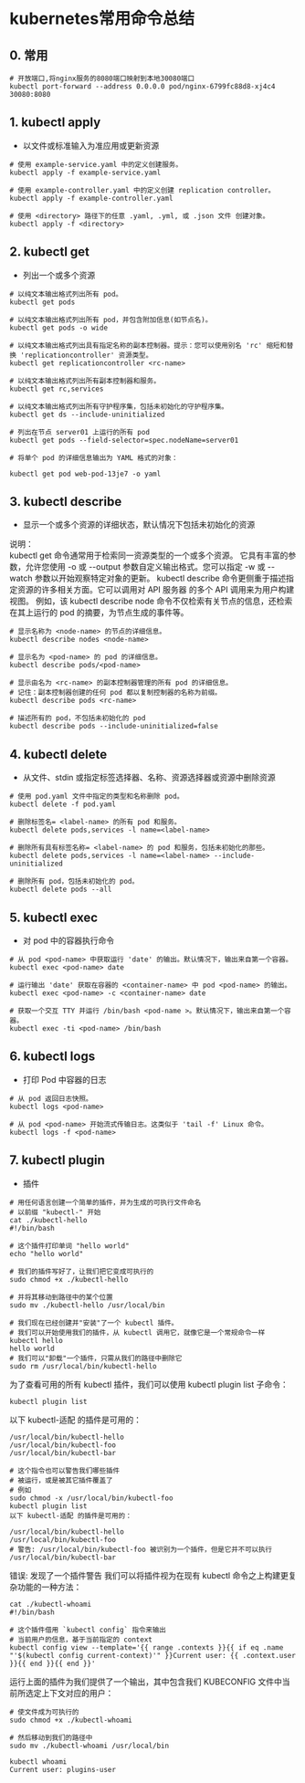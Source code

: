 # kubernetes常用命令总结

## 0. 常用

```shell
# 开放端口,将nginx服务的8080端口映射到本地30080端口
kubectl port-forward --address 0.0.0.0 pod/nginx-6799fc88d8-xj4c4 30080:8080
```

## 1. kubectl apply

- 以文件或标准输入为准应用或更新资源

```shell
# 使用 example-service.yaml 中的定义创建服务。
kubectl apply -f example-service.yaml

# 使用 example-controller.yaml 中的定义创建 replication controller。
kubectl apply -f example-controller.yaml

# 使用 <directory> 路径下的任意 .yaml, .yml, 或 .json 文件 创建对象。
kubectl apply -f <directory>
```

## 2. kubectl get

- 列出一个或多个资源

```shell
# 以纯文本输出格式列出所有 pod。
kubectl get pods

# 以纯文本输出格式列出所有 pod，并包含附加信息(如节点名)。
kubectl get pods -o wide

# 以纯文本输出格式列出具有指定名称的副本控制器。提示：您可以使用别名 'rc' 缩短和替换 'replicationcontroller' 资源类型。
kubectl get replicationcontroller <rc-name>

# 以纯文本输出格式列出所有副本控制器和服务。
kubectl get rc,services

# 以纯文本输出格式列出所有守护程序集，包括未初始化的守护程序集。
kubectl get ds --include-uninitialized

# 列出在节点 server01 上运行的所有 pod
kubectl get pods --field-selector=spec.nodeName=server01

# 将单个 pod 的详细信息输出为 YAML 格式的对象：

kubectl get pod web-pod-13je7 -o yaml

```

## 3. kubectl describe

- 显示一个或多个资源的详细状态，默认情况下包括未初始化的资源

说明：  
kubectl get 命令通常用于检索同一资源类型的一个或多个资源。 它具有丰富的参数，允许您使用 -o 或 --output 参数自定义输出格式。您可以指定 -w 或 --watch 参数以开始观察特定对象的更新。 kubectl describe 命令更侧重于描述指定资源的许多相关方面。它可以调用对 API 服务器 的多个 API 调用来为用户构建视图。 例如，该 kubectl describe node 命令不仅检索有关节点的信息，还检索在其上运行的 pod 的摘要，为节点生成的事件等。

```shell
# 显示名称为 <node-name> 的节点的详细信息。
kubectl describe nodes <node-name>

# 显示名为 <pod-name> 的 pod 的详细信息。
kubectl describe pods/<pod-name>

# 显示由名为 <rc-name> 的副本控制器管理的所有 pod 的详细信息。
# 记住：副本控制器创建的任何 pod 都以复制控制器的名称为前缀。
kubectl describe pods <rc-name>

# 描述所有的 pod，不包括未初始化的 pod
kubectl describe pods --include-uninitialized=false

```

## 4. kubectl delete

- 从文件、stdin 或指定标签选择器、名称、资源选择器或资源中删除资源

```shell
# 使用 pod.yaml 文件中指定的类型和名称删除 pod。
kubectl delete -f pod.yaml

# 删除标签名= <label-name> 的所有 pod 和服务。
kubectl delete pods,services -l name=<label-name>

# 删除所有具有标签名称= <label-name> 的 pod 和服务，包括未初始化的那些。
kubectl delete pods,services -l name=<label-name> --include-uninitialized

# 删除所有 pod，包括未初始化的 pod。
kubectl delete pods --all

```

## 5. kubectl exec

- 对 pod 中的容器执行命令

```shell
# 从 pod <pod-name> 中获取运行 'date' 的输出。默认情况下，输出来自第一个容器。
kubectl exec <pod-name> date
  
# 运行输出 'date' 获取在容器的 <container-name> 中 pod <pod-name> 的输出。
kubectl exec <pod-name> -c <container-name> date

# 获取一个交互 TTY 并运行 /bin/bash <pod-name >。默认情况下，输出来自第一个容器。
kubectl exec -ti <pod-name> /bin/bash

```

## 6. kubectl logs

- 打印 Pod 中容器的日志

```shell
# 从 pod 返回日志快照。
kubectl logs <pod-name>

# 从 pod <pod-name> 开始流式传输日志。这类似于 'tail -f' Linux 命令。
kubectl logs -f <pod-name>
```

## 7. kubectl plugin

- 插件

```shell
# 用任何语言创建一个简单的插件，并为生成的可执行文件命名
# 以前缀 "kubectl-" 开始
cat ./kubectl-hello
#!/bin/bash

# 这个插件打印单词 "hello world"
echo "hello world"

# 我们的插件写好了，让我们把它变成可执行的
sudo chmod +x ./kubectl-hello

# 并将其移动到路径中的某个位置
sudo mv ./kubectl-hello /usr/local/bin

# 我们现在已经创建并"安装"了一个 kubectl 插件。
# 我们可以开始使用我们的插件，从 kubectl 调用它，就像它是一个常规命令一样
kubectl hello
hello world
# 我们可以"卸载"一个插件，只需从我们的路径中删除它
sudo rm /usr/local/bin/kubectl-hello

```

为了查看可用的所有 kubectl 插件，我们可以使用 kubectl plugin list 子命令：

```shell
kubectl plugin list
```

以下 kubectl-适配 的插件是可用的：

```shell
/usr/local/bin/kubectl-hello
/usr/local/bin/kubectl-foo
/usr/local/bin/kubectl-bar

# 这个指令也可以警告我们哪些插件
# 被运行，或是被其它插件覆盖了
# 例如
sudo chmod -x /usr/local/bin/kubectl-foo
kubectl plugin list
以下 kubectl-适配 的插件是可用的：

/usr/local/bin/kubectl-hello
/usr/local/bin/kubectl-foo
# 警告: /usr/local/bin/kubectl-foo 被识别为一个插件，但是它并不可以执行
/usr/local/bin/kubectl-bar

```

错误: 发现了一个插件警告
我们可以将插件视为在现有 kubectl 命令之上构建更复杂功能的一种方法：

```shell
cat ./kubectl-whoami
#!/bin/bash

# 这个插件借用 `kubectl config` 指令来输出
# 当前用户的信息，基于当前指定的 context
kubectl config view --template='{{ range .contexts }}{{ if eq .name "'$(kubectl config current-context)'" }}Current user: {{ .context.user }}{{ end }}{{ end }}'

```

运行上面的插件为我们提供了一个输出，其中包含我们 KUBECONFIG 文件中当前所选定上下文对应的用户：

```shell
# 使文件成为可执行的
sudo chmod +x ./kubectl-whoami

# 然后移动到我们的路径中
sudo mv ./kubectl-whoami /usr/local/bin

kubectl whoami
Current user: plugins-user
```

